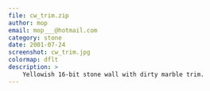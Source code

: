 ```yaml
---
file: cw_trim.zip
author: mop
email: mop___@hotmail.com
category: stone
date: 2001-07-24
screenshot: cw_trim.jpg
colormap: dflt
description: >
    Yellowish 16-bit stone wall with dirty marble trim.
---
```

